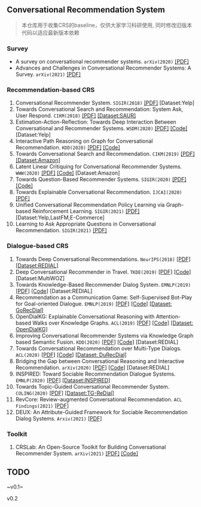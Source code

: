## Conversational Recommendation System

> 本仓库用于收集CRS的baseline，仅供大家学习科研使用, 同时修改旧版本代码以适应最新版本依赖

### Survey

  + A survey on conversational recommender systems. `arXiv(2020)` [[PDF]](https://arxiv.org/pdf/2004.00646.pdf)
  + Advances and Challenges in Conversational Recommender Systems: A Survey. `arXiv(2021)` [[PDF]](https://arxiv.org/pdf/2101.09459.pdf)

### Recommendation-based CRS

  1. Conversational Recommender System. `SIGIR(2018)` [[PDF]](https://arxiv.org/pdf/1806.03277) [Dataset:Yelp]
  2. Towards Conversational Search and Recommendation: System Ask, User Respond. `CIKM(2018)` [[PDF]](https://par.nsf.gov/servlets/purl/10090082) [[Dataset:SAUR]](http://yongfeng.me/attach/conversation.zip)
  3. Estimation-Action-Reflection: Towards Deep Interaction Between Conversational and Recommender Systems. `WSDM(2020)` [[PDF]](https://arxiv.org/pdf/2002.09102) [[Code]](https://ear-conv-rec.github.io/) [Dataset:Yelp]
  4. Interactive Path Reasoning on Graph for Conversational Recommendation. `KDD(2020)` [[PDF]](https://arxiv.org/pdf/2007.00194) [[Code]](https://cpr-conv-rec.github.io/)
  5. Towards Conversational Search and Recommendation. `CIKM(2019)` [[PDF]](http://yongfeng.me/attach/conv-search-rec-zhang2018.pdf) [[Dataset:Amazon]](http://yongfeng.me/dataset)
  6. Latent Linear Critiquing for Conversational Recommender Systems. `WWW(2020)` [[PDF]](https://ssanner.github.io/papers/www20_llc.pdf) [[Code]](https://github.com/k9luo/LatentLinearCritiquingforConvRecSys) [Dataset:Amazon]
  7. Towards Question-Based Recommender Systems. `SIGIR(2020)` [[PDF]](https://arxiv.org/pdf/2005.14255.pdf) [[Code]](https://github.com/JieZouIR/Qrec)
  8. Towards Explainable Conversational Recommendation. `IJCAI(2020)` [[PDF]](https://www.ijcai.org/Proceedings/2020/0414.pdf)
  9. Unified Conversational Recommendation Policy Learning via Graph-based Reinforcement Learning. `SIGIR(2021)` [[PDF]](https://arxiv.org/abs/2105.09710) [Dataset:Yelp,LastFM,E-Commerce]
  10. Learning to Ask Appropriate Questions in Conversational Recommendation. `SIGIR(2021)` [[PDF]](https://arxiv.org/abs/2105.04774)

### Dialogue-based CRS

  1. Towards Deep Conversational Recommendations. `NeurIPS(2018)` [[PDF]](https://arxiv.org/abs/1812.07617) [[Dataset:REDIAL]](https://redialdata.github.io/website/)
  2. Deep Conversational Recommender in Travel. `TKDE(2019)` [[PDF]](https://arxiv.org/abs/1907.00710) [[Code]](https://github.com/truthless11/DCR) [Dataset:MultiWOZ]
  3. Towards Knowledge-Based Recommender Dialog System. `EMNLP(2019)` [[PDF]](https://arxiv.org/pdf/1908.05391.pdf) [[Code]](https://github.com/THUDM/KBRD) [Dataset:REDIAL]
  4. Recommendation as a Communication Game: Self-Supervised Bot-Play for Goal-oriented Dialogue. `EMNLP(2019)` [[PDF]](https://arxiv.org/pdf/1909.03922) [[Code]](https://github.com/facebookresearch/ParlAI) [[Dataset: GoRecDial]](https://drive.google.com/drive/folders/1nilk6FUktW2VjNlATdM0VMehzSOPIvJ0?usp=sharing)
  5. OpenDialKG: Explainable Conversational Reasoning with Attention-based Walks over Knowledge Graphs. `ACL(2019)` [[PDF]](https://www.aclweb.org/anthology/P19-1081.pdf) [[Code]](https://github.com/madcpt/OpenDialKG) [[Dataset: OpenDialKG]](https://github.com/facebookresearch/opendialkg)
  6. Improving Conversational Recommender Systems via Knowledge Graph based Semantic Fusion. `KDD(2020)` [[PDF]](https://arxiv.org/pdf/2007.04032) [[Code]](https://github.com/Lancelot39/KGSF) [Dataset:REDIAL]
  7. Towards Conversational Recommendation over Multi-Type Dialogs. `ACL(2020)` [[PDF]](https://arxiv.org/pdf/2005.03954.pdf) [[Code]](https://github.com/PaddlePaddle/models/tree/develop/PaddleNLP/Research/ACL2020-DuRecDial) [[Dataset: DuRecDial]](https://baidu-nlp.bj.bcebos.com/DuRecDial.zip)
  8. Bridging the Gap between Conversational Reasoning and Interactive Recommendation. `arXiv(2020)` [[PDF]](https://arxiv.org/pdf/2010.10333.pdf) [[Code]](https://github.com/truthless11/CR-Walker) [Dataset:REDIAL]
  9. INSPIRED: Toward Sociable Recommendation Dialogue Systems. `EMNLP(2020)` [[PDF]](https://www.aclweb.org/anthology/2020.emnlp-main.654.pdf) [[Dataset:INSPIRED]](https://github.com/sweetpeach/Inspired)
  10. Towards Topic-Guided Conversational Recommender System. `COLING(2020)` [[PDF]](https://arxiv.org/pdf/2010.04125) [[Dataset:TG-ReDial]](https://github.com/RUCAIBox/TG-ReDial)
  11. RevCore: Review-augmented Conversational Recommendation. `ACL Findings(2021)` [[PDF]](https://arxiv.org/abs/2106.00957)
  12. DEUX: An Attribute-Guided Framework for Sociable Recommendation Dialog Systems. `Arxiv(2021)` [[PDF]](https://arxiv.org/abs/2105.00825)

### Toolkit

  1. CRSLab: An Open-Source Toolkit for Building Conversational Recommender System. `arXiv(2021)` [[PDF]](https://arxiv.org/pdf/2101.00939.pdf) [[Code]](https://github.com/RUCAIBox/CRSLab)



## TODO

~v0.1~

v0.2
